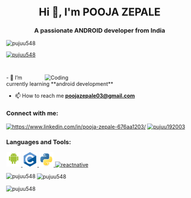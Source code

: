 
<h1 align="center">Hi 👋, I'm POOJA ZEPALE</h1>
<h3 align="center">A passionate ANDROID developer from India</h3>

<p align="left"> <img src="https://komarev.com/ghpvc/?username=pujuu548&label=Profile%20views&color=0e75b6&style=flat" alt="pujuu548" /> </p>

<p align="left"> <a href="https://github.com/ryo-ma/github-profile-trophy"><img src="https://github-profile-trophy.vercel.app/?username=pujuu548" alt="pujuu548" /></a> </p>

<p align="left"> <a href="https://twitter.com/" target="blank"><img src="https://img.shields.io/twitter/follow/?logo=twitter&style=for-the-badge" alt="" /></a> </p>

<img align="right" alt="Coding" width="400" src="https://wallpaperaccess.com/full/5298597.jpg">
- 🌱 I’m currently learning **android development**

- 📫 How to reach me **poojazepale03@gmail.com**

<h3 align="left">Connect with me:</h3>
<p align="left">
<a href="https://linkedin.com/in/https://www.linkedin.com/in/pooja-zepale-676aa1203/" target="blank"><img align="center" src="https://raw.githubusercontent.com/rahuldkjain/github-profile-readme-generator/master/src/images/icons/Social/linked-in-alt.svg" alt="https://www.linkedin.com/in/pooja-zepale-676aa1203/" height="30" width="40" /></a>
<a href="https://instagram.com/pujuu192003" target="blank"><img align="center" src="https://raw.githubusercontent.com/rahuldkjain/github-profile-readme-generator/master/src/images/icons/Social/instagram.svg" alt="pujuu192003" height="30" width="40" /></a>
</p>

<h3 align="left">Languages and Tools:</h3>
<p align="left"> <a href="https://developer.android.com" target="_blank" rel="noreferrer"> <img src="https://raw.githubusercontent.com/devicons/devicon/master/icons/android/android-original-wordmark.svg" alt="android" width="40" height="40"/> </a> <a href="https://www.cprogramming.com/" target="_blank" rel="noreferrer"> <img src="https://raw.githubusercontent.com/devicons/devicon/master/icons/c/c-original.svg" alt="c" width="40" height="40"/> </a> <a href="https://www.python.org" target="_blank" rel="noreferrer"> <img src="https://raw.githubusercontent.com/devicons/devicon/master/icons/python/python-original.svg" alt="python" width="40" height="40"/> </a> <a href="https://reactnative.dev/" target="_blank" rel="noreferrer"> <img src="https://reactnative.dev/img/header_logo.svg" alt="reactnative" width="40" height="40"/> </a> </p>

<p><img align="left" src="https://github-readme-stats.vercel.app/api/top-langs?username=pujuu548&show_icons=true&locale=en&layout=compact" alt="pujuu548" /></p>

<p>&nbsp;<img align="center" src="https://github-readme-stats.vercel.app/api?username=pujuu548&show_icons=true&locale=en" alt="pujuu548" /></p>

<p><img align="center" src="https://github-readme-streak-stats.herokuapp.com/?user=pujuu548&" alt="pujuu548" /></p>
